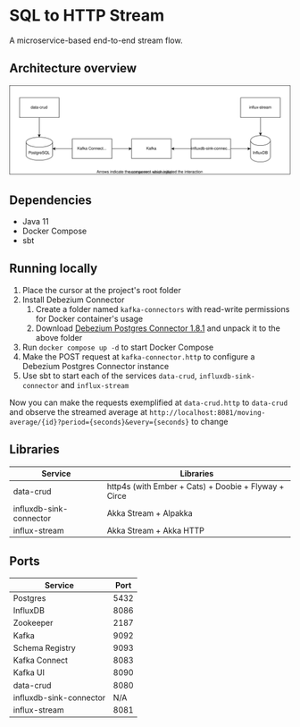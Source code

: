 # SQL to HTTP Stream

A microservice-based end-to-end stream flow.

## Architecture overview
![Architecture Overview](img/architecture-overview.svg?raw=true)

## Dependencies
- Java 11
- Docker Compose
- sbt

## Running locally
1. Place the cursor at the project's root folder
2. Install Debezium Connector
   1. Create a folder named `kafka-connectors` with read-write permissions for Docker container's usage
   2. Download [Debezium Postgres Connector 1.8.1](https://repo1.maven.org/maven2/io/debezium/debezium-connector-postgres/1.8.1.Final/debezium-connector-postgres-1.8.1.Final-plugin.tar.gz) and unpack it to the above folder
3. Run `docker compose up -d` to start Docker Compose
4. Make the POST request at `kafka-connector.http` to configure a Debezium Postgres Connector instance
5. Use sbt to start each of the services `data-crud`, `influxdb-sink-connector` and `influx-stream`

Now you can make the requests exemplified at `data-crud.http` to `data-crud` and observe the streamed average at
`http://localhost:8081/moving-average/{id}?period={seconds}&every={seconds}` to change

## Libraries 
| Service                 | Libraries                                            |
|-------------------------|------------------------------------------------------|
| data-crud               | http4s (with Ember + Cats) + Doobie + Flyway + Circe |
| influxdb-sink-connector | Akka Stream + Alpakka                                |
| influx-stream           | Akka Stream + Akka HTTP                              |

## Ports
| Service                 | Port |
|-------------------------|------|
| Postgres                | 5432 |
| InfluxDB                | 8086 |
| Zookeeper               | 2187 |
| Kafka                   | 9092 |
| Schema Registry         | 9093 |
| Kafka Connect           | 8083 |
| Kafka UI                | 8090 |
| data-crud               | 8080 |
| influxdb-sink-connector | N/A  |
| influx-stream           | 8081 |